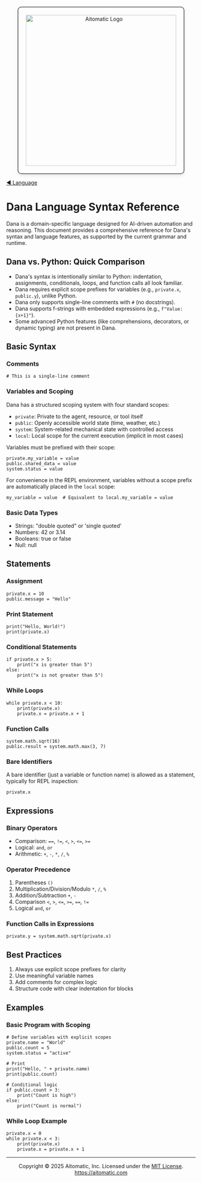 <p align="center">
  <img src="https://cdn.prod.website-files.com/62a10970901ba826988ed5aa/62d942adcae82825089dabdb_aitomatic-logo-black.png" alt="Aitomatic Logo" width="400" style="border: 2px solid #666; border-radius: 10px; padding: 20px; box-shadow: 0 4px 8px rgba(0,0,0,0.1);"/>
</p>

[◀ Language](./language.md)

# Dana Language Syntax Reference

Dana is a domain-specific language designed for AI-driven automation and reasoning. This document provides a comprehensive reference for Dana's syntax and language features, as supported by the current grammar and runtime.

## Dana vs. Python: Quick Comparison

- Dana's syntax is intentionally similar to Python: indentation, assignments, conditionals, loops, and function calls all look familiar.
- Dana requires explicit scope prefixes for variables (e.g., `private.x`, `public.y`), unlike Python.
- Dana only supports single-line comments with `#` (no docstrings).
- Dana supports f-strings with embedded expressions (e.g., `f"Value: {x+1}"`).
- Some advanced Python features (like comprehensions, decorators, or dynamic typing) are not present in Dana.

## Basic Syntax

### Comments
```dana
# This is a single-line comment
```

### Variables and Scoping

Dana has a structured scoping system with four standard scopes:
- `private`: Private to the agent, resource, or tool itself
- `public`: Openly accessible world state (time, weather, etc.)
- `system`: System-related mechanical state with controlled access
- `local`: Local scope for the current execution (implicit in most cases)

Variables must be prefixed with their scope:
```dana
private.my_variable = value
public.shared_data = value
system.status = value
```

For convenience in the REPL environment, variables without a scope prefix are automatically placed in the `local` scope:
```dana
my_variable = value  # Equivalent to local.my_variable = value
```

### Basic Data Types
- Strings: "double quoted" or 'single quoted'
- Numbers: 42 or 3.14
- Booleans: true or false
- Null: null

## Statements

### Assignment
```dana
private.x = 10
public.message = "Hello"
```

### Print Statement
```dana
print("Hello, World!")
print(private.x)
```

### Conditional Statements
```dana
if private.x > 5:
    print("x is greater than 5")
else:
    print("x is not greater than 5")
```

### While Loops
```dana
while private.x < 10:
    print(private.x)
    private.x = private.x + 1
```

### Function Calls
```dana
system.math.sqrt(16)
public.result = system.math.max(3, 7)
```

### Bare Identifiers
A bare identifier (just a variable or function name) is allowed as a statement, typically for REPL inspection:
```dana
private.x
```

## Expressions

### Binary Operators
- Comparison: `==`, `!=`, `<`, `>`, `<=`, `>=`
- Logical: `and`, `or`
- Arithmetic: `+`, `-`, `*`, `/`, `%`

### Operator Precedence
1. Parentheses `()`
2. Multiplication/Division/Modulo `*`, `/`, `%`
3. Addition/Subtraction `+`, `-`
4. Comparison `<`, `>`, `<=`, `>=`, `==`, `!=`
5. Logical `and`, `or`

### Function Calls in Expressions
```dana
private.y = system.math.sqrt(private.x)
```

## Best Practices

1. Always use explicit scope prefixes for clarity
2. Use meaningful variable names
3. Add comments for complex logic
4. Structure code with clear indentation for blocks

## Examples

### Basic Program with Scoping
```dana
# Define variables with explicit scopes
private.name = "World"
public.count = 5
system.status = "active"

# Print
print("Hello, " + private.name)
print(public.count)

# Conditional logic
if public.count > 3:
    print("Count is high")
else:
    print("Count is normal")
```

### While Loop Example
```dana
private.x = 0
while private.x < 3:
    print(private.x)
    private.x = private.x + 1
```

---
<p align="center">
Copyright © 2025 Aitomatic, Inc. Licensed under the <a href="../LICENSE.md">MIT License</a>.<br/>
<a href="https://aitomatic.com">https://aitomatic.com</a>
</p>